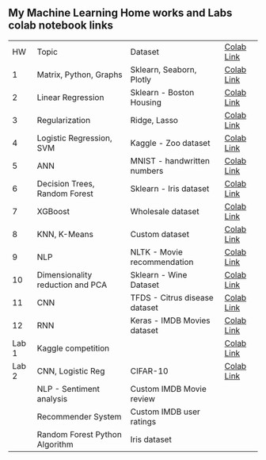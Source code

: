 ## My Machine Learning Home works and Labs colab notebook links
<table>
    <tr>
        <td>HW</td>
        <td>Topic</td>
        <td>Dataset</td>
        <td><a href="https://colab.research.google.com/drive/1m-H7MfKcz6-lqU1oNEKuN1Euru5Bn3_r
">Colab Link </a></td>
    </tr>
    <tr>
        <td>1</td>
        <td>Matrix, Python, Graphs</td>
        <td>Sklearn, Seaborn, Plotly</td>
        <td><a href="https://colab.research.google.com/drive/1OxqildDFv2P5DkXrrg8wHQ9cfdqOTiST
">Colab Link </a></td>
    </tr>
    <tr>
        <td>2</td>
        <td>Linear Regression</td>
        <td>Sklearn - Boston Housing</td>
        <td><a href="https://colab.research.google.com/drive/1fLTOS6tMxuDTv9chrnmqlyWUokdoHh6q
">Colab Link </a></td>
    </tr>
    <tr>
        <td>3</td>
        <td>Regularization</td>
        <td>Ridge, Lasso</td>
        <td><a href="https://colab.research.google.com/drive/1ziyYCdFZULjWrl9JgMOqVX5q3Rc9ygxs#scrollTo=phe6vIocLNeZ
">Colab Link </a></td>
    </tr>
    <tr>
        <td>4</td>
        <td>Logistic Regression, SVM</td>
        <td>Kaggle - Zoo dataset</td>
        <td><a href="https://colab.research.google.com/drive/1BZejn_4nDpK6dXevrmw7UnX5ftV0BrBU
">Colab Link </a></td>
    </tr>
    <tr>
        <td>5</td>
        <td>ANN</td>
        <td>MNIST - handwritten numbers</td>
        <td><a href="https://colab.research.google.com/drive/1BZejn_4nDpK6dXevrmw7UnX5ftV0BrBU
">Colab Link </a></td>
    </tr>
    <tr>
        <td>6</td>
        <td>Decision Trees, Random Forest</td>
        <td>Sklearn - Iris dataset</td>
        <td><a href="https://colab.research.google.com/drive/1VooBxF49ob6dKLgzmtaF3kSRKQBgzkrW
">Colab Link </a></td>
    </tr>
    <tr>
        <td>7</td>
        <td>XGBoost</td>
        <td>Wholesale dataset</td>
        <td><a href="https://colab.research.google.com/drive/1EtL4mdlcRyr2j7SLS6y6IosPS14rqqH8
">Colab Link </a></td>
    </tr>
    <tr>
        <td>8</td>
        <td>KNN, K-Means</td>
        <td>Custom dataset</td>
        <td><a href="https://colab.research.google.com/drive/13YeWvwEVkVMZOTnpWClcnUs5Iobdjupm#scrollTo=9cfe6dea
">Colab Link </a></td>
    </tr>
    <tr>
        <td>9</td>
        <td>NLP</td>
        <td>NLTK - Movie recommendation</td>
        <td><a href="https://colab.research.google.com/drive/1eomhDYPsN5QaXKAdaB8fT2rKdf1PZKSh
">Colab Link </a></td>
    </tr>
    <tr>
        <td>10</td>
        <td>Dimensionality reduction and PCA</td>
        <td>Sklearn - Wine Dataset</td>
        <td><a href="https://colab.research.google.com/drive/1isdKWqAZeK0kTDTV8idycGt9ucomPhp3
">Colab Link </a></td>
    </tr>
    <tr>
        <td>11</td>
        <td>CNN</td>
        <td>TFDS - Citrus disease dataset</td>
        <td><a href="https://colab.research.google.com/drive/1z5YHuuKmjWi0-o0yHVS0pDt1aYhTSqTY#scrollTo=79E1sTrOG77o
">Colab Link </a></td>
    </tr>
    <tr>
        <td>12</td>
        <td>RNN</td>
        <td>Keras - IMDB Movies dataset</td>
        <td><a href="https://colab.research.google.com/drive/1OJtdujRaEkdIVC7kyfPFvQ6yg34aShlR
">Colab Link </a></td>
    </tr>
    <tr>
        <td>Lab 1</td>
        <td>Kaggle competition</td>
        <td></td>
        <td><a href="">Colab Link </a></td>
    </tr>
    <tr>
        <td>Lab 2</td>
        <td>CNN, Logistic Reg</td>
        <td>CIFAR-10</td>
        <td><a href="https://colab.research.google.com/drive/1f45cA9pPRAHyEuufLxRyz38a_OyUYStk#scrollTo=MjLneUJb34sv
">Colab Link </a></td>
    </tr>
    <tr>
        <td></td>
        <td>NLP - Sentiment analysis</td>
        <td>Custom IMDB Movie review</td>
        <td></td>
    </tr>
    <tr>
        <td></td>
        <td>Recommender System</td>
        <td>Custom IMDB user ratings</td>
        <td></td>
    </tr>
    <tr>
        <td></td>
        <td>Random Forest Python Algorithm</td>
        <td>Iris dataset</td>
        <td></td>
    </tr>
</table>
